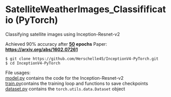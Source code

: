 # SatelliteWeatherImages_Classifificatio (**PyTorch**)
Classifying satellite images using Inception-Resnet-v2

Achieved 90% accuracy after **<u>50</u> epochs**
Paper: **https://arxiv.org/abs/1602.07261** </br>
```
$ git clone https://github.com/Herschelle45/InceptionV4-PyTorch.git
$ cd InceptionV4-PyTorch
```

File usages:</br>
  <a href='https://github.com/Herschelle45/SatelliteWeatherImages_Classifification/blob/main/model.py'>model.py</a> contains the code for the Inception-Resnet-v2 </br>
  <a href='https://github.com/Herschelle45/SatelliteWeatherImages_Classifification/blob/main/train.py'>train.py</a>contains the training loop and functions to save checkpoints </br>
  <a href='https://github.com/Herschelle45/SatelliteWeatherImages_Classifification/blob/main/dataset.py'>dataset.py</a> contains the ``torch.utils.data.Dataset`` object </br>
